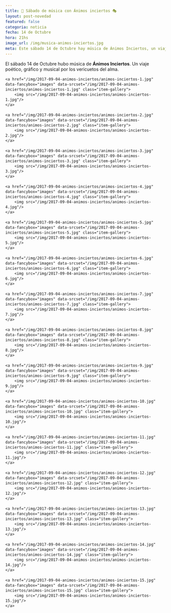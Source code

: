```yaml
---
title: 🎵 Sábado de música con Ánimos inciertos 🎭
layout: post-novedad
featured: false
categoria: noticia
fecha: 14 de Octubre
hora: 21hs
image_url: /img/musica-animos-inciertos.jpg
meta: Este sábado 14 de Octubre hay música de Ánimos Inciertos, un viaje poético, gráfico y musical por los vericuetos del alma
---
```


El sábado 14 de Octubre hubo música de <b>Ánimos Inciertos</b>. Un viaje poético, gráfico y musical por los vericuetos del alma.



<div class="gallery">
	
	<a href="/img/2017-09-04-animos-inciertos/animos-inciertos-1.jpg" data-fancybox="images" data-srcset="/img/2017-09-04-animos-inciertos/animos-inciertos-1.jpg" class="item-gallery">
		<img src="/img/2017-09-04-animos-inciertos/animos-inciertos-1.jpg"/>
	</a>

	<a href="/img/2017-09-04-animos-inciertos/animos-inciertos-2.jpg" data-fancybox="images" data-srcset="/img/2017-09-04-animos-inciertos/animos-inciertos-2.jpg" class="item-gallery">
		<img src="/img/2017-09-04-animos-inciertos/animos-inciertos-2.jpg"/>
	</a>

	<a href="/img/2017-09-04-animos-inciertos/animos-inciertos-3.jpg" data-fancybox="images" data-srcset="/img/2017-09-04-animos-inciertos/animos-inciertos-3.jpg" class="item-gallery">
		<img src="/img/2017-09-04-animos-inciertos/animos-inciertos-3.jpg"/>
	</a>

	<a href="/img/2017-09-04-animos-inciertos/animos-inciertos-4.jpg" data-fancybox="images" data-srcset="/img/2017-09-04-animos-inciertos/animos-inciertos-4.jpg" class="item-gallery">
		<img src="/img/2017-09-04-animos-inciertos/animos-inciertos-4.jpg"/>
	</a>

	<a href="/img/2017-09-04-animos-inciertos/animos-inciertos-5.jpg" data-fancybox="images" data-srcset="/img/2017-09-04-animos-inciertos/animos-inciertos-5.jpg" class="item-gallery">
		<img src="/img/2017-09-04-animos-inciertos/animos-inciertos-5.jpg"/>
	</a>

	<a href="/img/2017-09-04-animos-inciertos/animos-inciertos-6.jpg" data-fancybox="images" data-srcset="/img/2017-09-04-animos-inciertos/animos-inciertos-6.jpg" class="item-gallery">
		<img src="/img/2017-09-04-animos-inciertos/animos-inciertos-6.jpg"/>
	</a>

	<a href="/img/2017-09-04-animos-inciertos/animos-inciertos-7.jpg" data-fancybox="images" data-srcset="/img/2017-09-04-animos-inciertos/animos-inciertos-7.jpg" class="item-gallery">
		<img src="/img/2017-09-04-animos-inciertos/animos-inciertos-7.jpg"/>
	</a>

	<a href="/img/2017-09-04-animos-inciertos/animos-inciertos-8.jpg" data-fancybox="images" data-srcset="/img/2017-09-04-animos-inciertos/animos-inciertos-8.jpg" class="item-gallery">
		<img src="/img/2017-09-04-animos-inciertos/animos-inciertos-8.jpg"/>
	</a>

	<a href="/img/2017-09-04-animos-inciertos/animos-inciertos-9.jpg" data-fancybox="images" data-srcset="/img/2017-09-04-animos-inciertos/animos-inciertos-9.jpg" class="item-gallery">
		<img src="/img/2017-09-04-animos-inciertos/animos-inciertos-9.jpg"/>
	</a>

	<a href="/img/2017-09-04-animos-inciertos/animos-inciertos-10.jpg" data-fancybox="images" data-srcset="/img/2017-09-04-animos-inciertos/animos-inciertos-10.jpg" class="item-gallery">
		<img src="/img/2017-09-04-animos-inciertos/animos-inciertos-10.jpg"/>
	</a>

	<a href="/img/2017-09-04-animos-inciertos/animos-inciertos-11.jpg" data-fancybox="images" data-srcset="/img/2017-09-04-animos-inciertos/animos-inciertos-11.jpg" class="item-gallery">
		<img src="/img/2017-09-04-animos-inciertos/animos-inciertos-11.jpg"/>
	</a>

	<a href="/img/2017-09-04-animos-inciertos/animos-inciertos-12.jpg" data-fancybox="images" data-srcset="/img/2017-09-04-animos-inciertos/animos-inciertos-12.jpg" class="item-gallery">
		<img src="/img/2017-09-04-animos-inciertos/animos-inciertos-12.jpg"/>
	</a>

	<a href="/img/2017-09-04-animos-inciertos/animos-inciertos-13.jpg" data-fancybox="images" data-srcset="/img/2017-09-04-animos-inciertos/animos-inciertos-13.jpg" class="item-gallery">
		<img src="/img/2017-09-04-animos-inciertos/animos-inciertos-13.jpg"/>
	</a>

	<a href="/img/2017-09-04-animos-inciertos/animos-inciertos-14.jpg" data-fancybox="images" data-srcset="/img/2017-09-04-animos-inciertos/animos-inciertos-14.jpg" class="item-gallery">
		<img src="/img/2017-09-04-animos-inciertos/animos-inciertos-14.jpg"/>
	</a>

	<a href="/img/2017-09-04-animos-inciertos/animos-inciertos-15.jpg" data-fancybox="images" data-srcset="/img/2017-09-04-animos-inciertos/animos-inciertos-15.jpg" class="item-gallery">
		<img src="/img/2017-09-04-animos-inciertos/animos-inciertos-15.jpg"/>
	</a>

</div>




